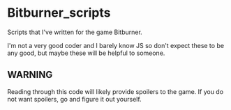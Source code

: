 # Bitburner_scripts
Scripts that I've written for the game Bitburner.

I'm not a very good coder and I barely know JS so don't expect these to be any good, but maybe these will be helpful to someone.

## WARNING

Reading through this code will likely provide spoilers to the game. If you do not want spoilers, go and figure it out yourself.
